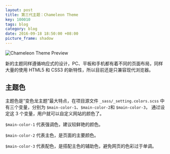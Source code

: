 ```yaml
---
layout: post
title: 第三代主题：Chameleon Theme
key: 100010
tags: blog
category: blog
date: 2016-09-18 18:50:00 +08:00
picture_frame: shadow
---
```


![Chameleon Theme Preview](https://wx4.sinaimg.cn/large/73bd9e13ly1fjled0mmsaj20sg0gf0vg.jpg)

新的主题同样遵循响应式的设计，PC、平板和手机都有着不同的页面布局，同样大量的使用 HTML5 和 CSS3 的新特性，所以目前还是只兼容现代浏览器。

<!--more-->

## 主题色

主题色是“变色龙主题”最大特点，在项目源文件 `_sass/_setting.colors.scss` 中有三个变量，分别为 `$main-color-1`、`$main-color-2`和 `$main-color-3`， 通过设定这 3 个变量，用户就可以自定义网站的颜色了。

`$main-color-1` 代表强调色，建议较鲜艳的颜色。

`$main-color-2` 代表主色，是页面的主要颜色。

`$main-color-3` 代表配色，是搭配主色的辅助色，避免网页的色彩过于单调。